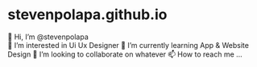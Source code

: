 # stevenpolapa.github.io</br>

👋 Hi, I’m @stevenpolapa</br>
👀 I’m interested in Ui Ux Designer
🌱 I’m currently learning App & Website Design
💞️ I’m looking to collaborate on whatever
📫 How to reach me ...
